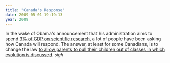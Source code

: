 ```yaml
---
title: "Canada's Response"
date: 2009-05-01 19:19:13
year: 2009
---
```

In the wake of Obama's announcement that his administration aims to spend <a href="http://finance.yahoo.com/news/Obama-promises-major-apf-15039606.html">3% of GDP on scientific research</a>, a lot of people have been asking how Canada will respond.  The answer, at least for some Canadians, is to change the law <a href="http://www.cbc.ca/canada/calgary/story/2009/04/30/cgy-bill-evolution-law-alberta-classes-teachers.html">to allow parents to pull their children out of classes in which evolution is discussed</a>. *sigh*
